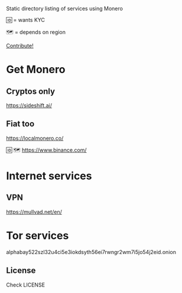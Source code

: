

Static directory listing of services using Monero

:id: = wants KYC

:world_map: = depends on region 

[Contribute!](https://github.com/tackingcapital/xmr.market)

# Get Monero

## Cryptos only

<https://sideshift.ai/>

## Fiat too

<https://localmonero.co/>

:id: :world_map: <https://www.binance.com/> 



# Internet services

## VPN

<https://mullvad.net/en/>

# Tor services

alphabay522szl32u4ci5e3iokdsyth56ei7rwngr2wm7i5jo54j2eid.onion

## License

Check LICENSE
